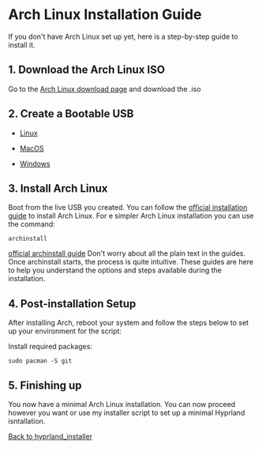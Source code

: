 # Arch Linux Installation Guide
If you don't have Arch Linux set up yet, here is a step-by-step guide to install it.

## 1. Download the Arch Linux ISO
Go to the [Arch Linux download page](https://www.archlinux.org/download/) and download the .iso

## 2. Create a Bootable USB
- [Linux](WRITE_ISO_USB_LINUX.md)

- [MacOS](WRITE_ISO_USB_MAC.md)

- [Windows](WRITE_ISO_USB_WINDOWS.md)

## 3. Install Arch Linux
Boot from the live USB you created. You can follow the [official installation guide](https://wiki.archlinux.org/title/Installation_guide) to install Arch Linux. For e simpler Arch Linux installation you can use the command:
```
archinstall
```
[official archinstall guide](https://archinstall.archlinux.page/installing/guided.html#)
Don't worry about all the plain text in the guides. Once archinstall starts, the process is quite intuitive. These guides are here to help you understand the options and steps available during the installation.

## 4. Post-installation Setup
After installing Arch, reboot your system and follow the steps below to set up your environment for the script:
   
Install required packages:
```
sudo pacman -S git
```

## 5. Finishing up
You now have a minimal Arch Linux installation. You can now proceed however you want or use my installer script to set up a minimal Hyprland isntallation. 

[Back to hyprland_installer](../README.md)
